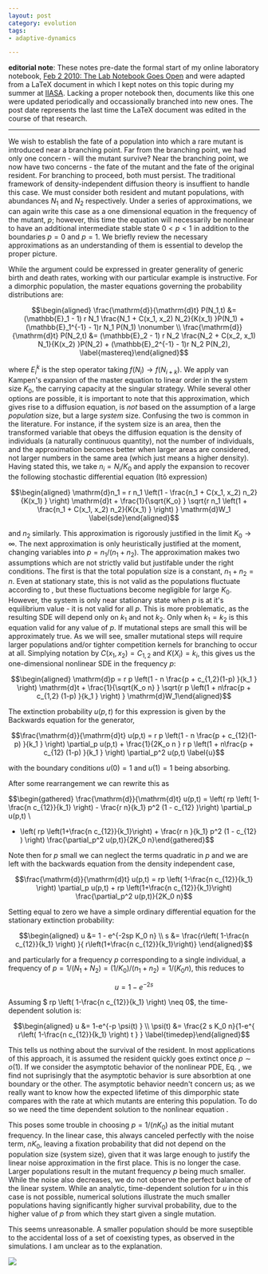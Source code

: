 ```yaml
---
layout: post
category: evolution
tags:
- adaptive-dynamics

---
```


**editorial note**: These notes pre-date the formal start of my online
laboratory notebook, [Feb 2 2010: The Lab Notebook Goes Open](http://carlboettiger.info/2010/02/02/The-Lab-Notebook-Goes-Open-.html)
and were adapted from a LaTeX document in which I kept notes on this topic
during my summer at [IIASA](http://www.iiasa.ac.at/).  Lacking a proper notebook then, documents
like this one were updated periodically and occassionally branched into
new ones.  The post date represents the last time the 
LaTeX document was edited in the course of that research. 


-----------------------------------------

We wish to establish the fate of a population into which a rare mutant
is introduced near a branching point. Far from the branching point, we
had only one concern - will the mutant survive? Near the branching
point, we now have two concerns - the fate of the mutant and the fate of
the original resident. For branching to proceed, both must persist. The
traditional framework of density-independent diffusion theory is
insuffient to handle this case. We must consider both resident and
mutant populations, with abundances $N_1$ and $N_2$ respectively. Under
a series of approximations, we can again write this case as a one
dimensional equation in the frequency of the mutant, $p$; however, this
time the equation will necessarily be nonlinear to have an additional
intermediate stable state $0<p<1$ in addition to the boundaries $p=0$
and $p=1$. We briefly review the necessary approximations as an
understanding of them is essential to develop the proper picture.

While the argument could be expressed in greater generality of generic
birth and death rates, working with our particular example is
instructive. For a dimorphic population, the master equations governing
the probability distributions are:

$$\begin{aligned}
\frac{\mathrm{d}}{\mathrm{d}t} P(N_1,t) &= (\mathbb{E}_1 - 1) r N_1 \frac{N_1 + C(x_1, x_2) N_2}{K(x_1) }P(N_1) + (\mathbb{E}_1^{-1} - 1)r N_1 P(N_1) \nonumber \\
\frac{\mathrm{d}}{\mathrm{d}t} P(N_2,t) &= (\mathbb{E}_2 - 1) r N_2 \frac{N_2 + C(x_2, x_1) N_1}{K(x_2) }P(N_2) + (\mathbb{E}_2^{-1} - 1)r N_2 P(N_2),
\label{mastereq}\end{aligned}$$

where $E_i^k$ is the step operator taking $f(N_i) \to f(N_{i+k})$. We
apply van Kampen's expansion of the master equation to linear order in
the system size $K_0$, the carrying capacity at the singular strategy.
While several other options are possible, it is important to note that
this approximation, which gives rise to a diffusion equation, is *not*
based on the assumption of a large *population* size, but a large
*system* size. Confusing the two is common in the literature. For
instance, if the system size is an area, then the transformed variable
that obeys the diffusion equation is the density of individuals (a
naturally continuous quantity), not the number of individuals, and the
approximation becomes better when larger areas are considered, not
larger numbers in the same area (which just means a higher density).
Having stated this, we take $n_i = N_i/K_0$ and apply the expansion to
recover the following stochastic differential equation (Itô expression)

$$\begin{aligned}
\mathrm{d}n_1 = r n_1 \left(1 -  \frac{n_1 + C(x_1, x_2) n_2}{K(x_1) } \right) \mathrm{d}t + \frac{1}{\sqrt{K_o} } \sqrt{r n_1 \left(1 +  \frac{n_1 + C(x_1, x_2) n_2}{K(x_1) } \right) } \mathrm{d}W_1
\label{sde}\end{aligned}$$

and $n_2$ similarly. This approximation is rigorously justified in the
limit $K_0 \to \infty$. The next approximation is only heuristically
justified at the moment, changing variables into $p = n_1/(n_1+n_2)$.
The approximation makes two assumptions which are not strictly valid but
justifable under the right conditions. The first is that the total
population size is a constant, $n_1 + n_2 = n$. Even at stationary
state, this is not valid as the populations fluctuate according to , but
these fluctuations become negligible for large $K_0$. However, the
system is only near stationary state when $p$ is at it's equilibrium
value - it is not valid for all $p$. This is more problematic, as the
resulting SDE will depend only on $k_1$ and not $k_2$. Only when
$k_1 = k_2$ is this equation valid for any value of $p$. If mutational
steps are small this will be approximately true. As we will see, smaller
mutational steps will require larger populations and/or tighter
competition kernels for branching to occur at all. Simplying notation by
$C(x_1, x_2) = C_{1,2}$ and $K(X_i) = k_i$, this gives us the
one-dimensional nonlinear SDE in the frequency $p$:

$$\begin{aligned}
\mathrm{d}p = r p \left(1 -  n \frac{p + c_{1,2}(1-p) }{k_1 } \right) \mathrm{d}t + \frac{1}{\sqrt{K_o n} } \sqrt{r p \left(1 +  n\frac{p + c_{1,2} (1-p) }{k_1 } \right) } \mathrm{d}W_1\end{aligned}$$

The extinction probability $u(p,t)$ for this expression is given by the
Backwards equation for the generator,

$$\frac{\mathrm{d}}{\mathrm{d}t} u(p,t) = r p \left(1 -  n \frac{p + c_{12}(1-p) }{k_1 } \right) \partial_p u(p,t) + \frac{1}{2K_o n } r p \left(1 +  n\frac{p + c_{12} (1-p) }{k_1 } \right) \partial_p^2 u(p,t) 
\label{u}$$

with the boundary conditions $u(0) = 1$ and $u(1) = 1$ being absorbing.

After some rearrangement we can rewrite this as

$$\begin{gathered}
\frac{\mathrm{d}}{\mathrm{d}t} u(p,t) = \left( rp \left( 1-\frac{n c_{12}}{k_1} \right) - \frac{r n}{k_1} p^2 (1 - c_{12} )\right)  \partial_p u(p,t) \\
+ \left( rp \left(1+\frac{n c_{12}}{k_1}\right)  + \frac{r n }{k_1} p^2 (1 - c_{12} ) \right) \frac{\partial_p^2 u(p,t)}{2K_0 n}\end{gathered}$$

Note then for $p$ small we can neglect the terms quadratic in $p$ and we
are left with the backwards equation from the density independent case,

$$\frac{\mathrm{d}}{\mathrm{d}t} u(p,t) =  rp \left( 1-\frac{n c_{12}}{k_1} \right)   \partial_p u(p,t) + rp \left(1+\frac{n c_{12}}{k_1}\right)   \frac{\partial_p^2 u(p,t)}{2K_0 n}$$

Setting equal to zero we have a simple ordinary differential equation
for the stationary extinction probability:

$$\begin{aligned}
u &= 1 - e^{-2sp K_0 n} \\
s &= \frac{r\left( 1-\frac{n c_{12}}{k_1} \right) }{ r\left(1+\frac{n c_{12}}{k_1}\right)} \end{aligned}$$

and particularly for a frequency $p$ corresponding to a single
individual, a frequency of
$p=1/(N_1+N_2) =(1/K_0)/(n_1+n_2) = 1/(K_0 n)$, this reduces to

$$u = 1-e^{-2s}$$

Assuming $ rp \left( 1-\frac{n c_{12}}{k_1} \right) \neq 0$, the
time-dependent solution is:

$$\begin{aligned}
u &= 1-e^{-p \psi(t) } \\
\psi(t) &= \frac{2 s K_0 n}{1-e^{ r\left( 1-\frac{n c_{12}}{k_1} \right) t } }
\label{timedep}\end{aligned}$$

This tells us nothing about the survival of the resident. In most
applications of this approach, it is assumed the resident quickly goes
extinct once $p \sim o(1)$. If we consider the asymptotic behavior of
the nonlinear PDE, Eq. , we find not suprisingly that the asymptotic
behavior is sure absorbtion at one boundary or the other. The asymptotic
behavior needn't concern us; as we really want to know how the expected
lifetime of this dimporphic state compares with the rate at which
mutants are entering this population. To do so we need the time
dependent solution to the nonlinear equation .

This poses some trouble in choosing $p = 1/(nK_0)$ as the initial mutant
frequency. In the linear case, this always canceled perfectly with the
noise term, $nK_0$, leaving a fixation probability that did not depend
on the population size (system size), given that it was large enough to
justify the linear noise approximation in the first place. This is no
longer the case. Larger populations result in the mutant frequency $p$
being much smaller. While the noise also decreases, we do not observe
the perfect balance of the linear system. While an analytic,
time-dependent solution for $u$ in this case is not possible, numerical
solutions illustrate the much smaller populations having significantly
higher survival probability, due to the higher value of $p$ from which
they start given a single mutation.

This seems unreasonable. A smaller population should be more suseptible
to the accidental loss of a set of coexisting types, as observed in the
simulations. I am unclear as to the explanation.


![](http://farm4.staticflickr.com/3726/9621550031_05054cdb02_o.png)

